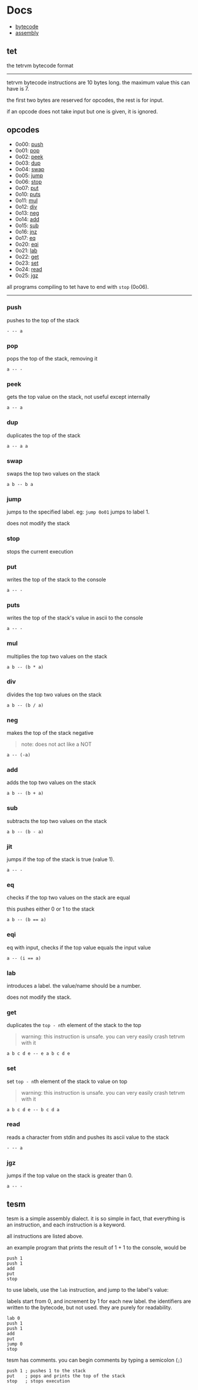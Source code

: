 # Docs

- [bytecode](#tet)
- [assembly](#tesm)


## tet

the tetrvm bytecode format
***

tetrvm bytecode instructions are 10 bytes long. the maximum value this can have is 7.

the first two bytes are reserved for opcodes, the rest is for input.

if an opcode does not take input but one is given, it is ignored.

## opcodes
- 0o00: [push](#push)
- 0o01: [pop](#pop)
- 0o02: [peek](#peek)
- 0o03: [dup](#dup)
- 0o04: [swap](#swap)
- 0o05: [jump](#jump)
- 0o06: [stop](#stop)
- 0o07: [put](#put)
- 0o10: [puts](#puts)
- 0o11: [mul](#mul)
- 0o12: [div](#div)
- 0o13: [neg](#neg)
- 0o14: [add](#add)
- 0o15: [sub](#sub)
- 0o16: [jnz](#jnz)
- 0o17: [eq](#eq)
- 0o20: [eqi](#eqi)
- 0o21: [lab](#lab)
- 0o22: [get](#get)
- 0o23: [set](#set)
- 0o24: [read](#read)
- 0o25: [jgz](#jgz)

all programs compiling to tet have to end with `stop` (0o06).
***
### push
pushes to the top of the stack

`- -- a`

### pop
pops the top of the stack, removing it

`a -- -`

### peek
gets the top value on the stack, not useful except internally

`a -- a`

### dup
duplicates the top of the stack

`a -- a a`

### swap
swaps the top two values on the stack

`a b -- b a`

### jump
jumps to the specified label. eg: `jump 0o01` jumps to label 1.

does not modify the stack

### stop
stops the current execution

### put
writes the top of the stack to the console

`a -- -`

### puts
writes the top of the stack's value in ascii to the console

`a -- -`

### mul
multiplies the top two values on the stack

`a b -- (b * a)`

### div
divides the top two values on the stack

`a b -- (b / a)`

### neg
makes the top of the stack negative
> note: does not act like a NOT

`a -- (-a)`

### add
adds the top two values on the stack

`a b -- (b + a)`

### sub
subtracts the top two values on the stack

`a b -- (b - a)`

### jit
jumps if the top of the stack is true (value 1).

`a -- -`

### eq
checks if the top two values on the stack are equal

this pushes either 0 or 1 to the stack

`a b -- (b == a)`

### eqi
eq with input, checks if the top value equals the input value

`a -- (i == a)`

### lab
introduces a label. the value/name should be a number.

does not modify the stack.

### get
duplicates the `top - n`th element of the stack to the top

> warning: this instruction is unsafe. you can very easily crash tetrvm with it

`a b c d e -- e a b c d e`

### set
set `top - n`th element of the stack to value on top

> warning: this instruction is unsafe. you can very easily crash tetrvm with it

`a b c d e -- b c d a`

### read
reads a character from stdin and pushes its ascii value to the stack

`- -- a`

### jgz
jumps if the top value on the stack is greater than 0.

`a -- -`

## tesm

tesm is a simple assembly dialect. it is so simple in fact, that everything is an instruction, and each instruction is a keyword.

all instructions are listed above.

an example program that prints the result of 1 + 1 to the console, would be
```
push 1
push 1
add
put
stop
```

to use labels, use the `lab` instruction, and jump to the label's value:

labels start from 0, and increment by 1 for each new label. the identifiers are written to the bytecode, but not used. they are purely for readability.
```
lab 0
push 1
push 1
add
put
jump 0
stop
```

tesm has comments. you can begin comments by typing a semicolon (`;`)
```
push 1 ; pushes 1 to the stack
put    ; pops and prints the top of the stack
stop   ; stops execution
```